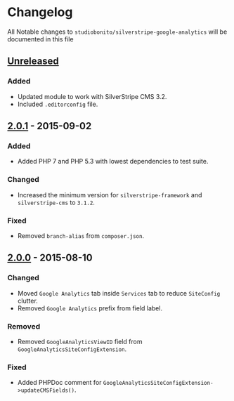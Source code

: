 # Changelog

All Notable changes to `studiobonito/silverstripe-google-analytics` will be documented in this file

## [Unreleased]
### Added
- Updated module to work with SilverStripe CMS 3.2.
- Included `.editorconfig` file.

## [2.0.1] - 2015-09-02
### Added
- Added PHP 7 and PHP 5.3 with lowest dependencies to test suite.

### Changed
- Increased the minimum version for `silverstripe-framework` and `silverstripe-cms` to `3.1.2`.

### Fixed
- Removed `branch-alias` from `composer.json`.

## [2.0.0] - 2015-08-10
### Changed
- Moved `Google Analytics` tab inside `Services` tab to reduce `SiteConfig` clutter.
- Removed `Google Analytics` prefix from field label.

### Removed
- Removed `GoogleAnalyticsViewID` field from `GoogleAnalyticsSiteConfigExtension`.

### Fixed
- Added PHPDoc comment for `GoogleAnalyticsSiteConfigExtension->updateCMSFields()`.

[Unreleased]: https://github.com/studiobonito/silverstripe-google-analytics/compare/2.0.1...HEAD
[2.0.1]: https://github.com/studiobonito/silverstripe-google-analytics/compare/2.0.0...2.0.1
[2.0.0]: https://github.com/studiobonito/silverstripe-google-analytics/compare/1.0.0...2.0.0